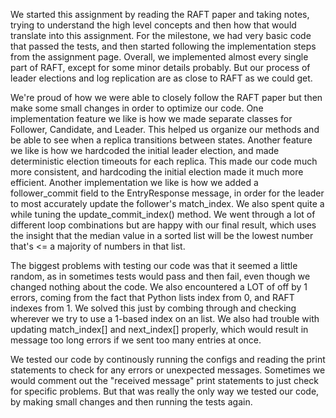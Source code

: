 We started this assignment by reading the RAFT paper and taking notes, trying to understand the high level concepts
and then how that would translate into this assignment. For the milestone, we had very basic code that passed the tests,
and then started following the implementation steps from the assignment page. Overall, we implemented almost every 
single part of RAFT, except for some minor details probably. But our process of leader elections and log replication
are as close to RAFT as we could get.

We're proud of how we were able to closely follow the RAFT paper but then make some small changes in order to optimize
our code. One implementation feature we like is how we made separate classes for Follower, Candidate, and Leader. This
helped us organize our methods and be able to see when a replica transitions between states. Another feature we like is
how we hardcoded the initial leader election, and made deterministic election timeouts for each replica. This made our
code much more consistent, and hardcoding the initial election made it much more efficient. Another implementation we 
like is how we added a follower_commit field to the EntryResponse message, in order for the leader to most accurately 
update the follower's match_index. We also spent quite a while tuning the update_commit_index() method. We went through
a lot of different loop combinations but are happy with our final result, which uses the insight that the median value
in a sorted list will be the lowest number that's <= a majority of numbers in that list. 

The biggest problems with testing our code was that it seemed a little random, as in sometimes tests would pass and 
then fail, even though we changed nothing about the code. We also encountered a LOT of off by 1 errors, coming from 
the fact that Python lists index from 0, and RAFT indexes from 1. We solved this just by combing through and checking
wherever we try to use a 1-based index on an list. We also had trouble with updating match_index[] and next_index[] 
properly, which would result in message too long errors if we sent too many entries at once. 

We tested our code by continously running the configs and reading the print statements to check for any errors or 
unexpected messages. Sometimes we would comment out the "received message" print statements to just check for specific
problems. But that was really the only way we tested our code, by making small changes and then running the tests again.